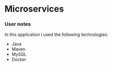 # Microservices 

### User notes

In this application I used the following technologies:

* Java
* Maven
* MySQL
* Docker

